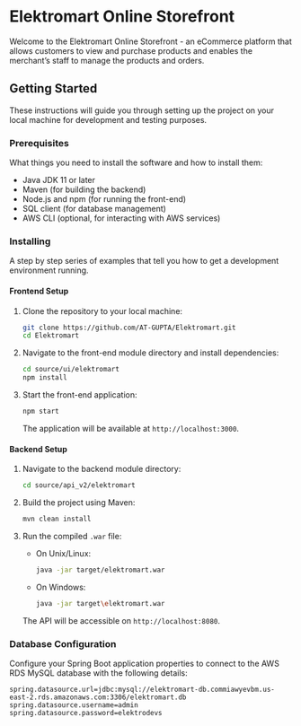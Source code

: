 # Elektromart Online Storefront

Welcome to the Elektromart Online Storefront - an eCommerce platform that allows customers to view and purchase products and enables the merchant’s staff to manage the products and orders.

## Getting Started

These instructions will guide you through setting up the project on your local machine for development and testing purposes.

### Prerequisites

What things you need to install the software and how to install them:

- Java JDK 11 or later
- Maven (for building the backend)
- Node.js and npm (for running the front-end)
- SQL client (for database management)
- AWS CLI (optional, for interacting with AWS services)

### Installing

A step by step series of examples that tell you how to get a development environment running.

#### Frontend Setup

1. Clone the repository to your local machine:
    ```bash
    git clone https://github.com/AT-GUPTA/Elektromart.git
    cd Elektromart
    ```

2. Navigate to the front-end module directory and install dependencies:
    ```bash
    cd source/ui/elektromart
    npm install
    ```

3. Start the front-end application:
    ```bash
    npm start
    ```
   The application will be available at `http://localhost:3000`.

#### Backend Setup

1. Navigate to the backend module directory:
    ```bash
    cd source/api_v2/elektromart
    ```

2. Build the project using Maven:
    ```bash
    mvn clean install
    ```

3. Run the compiled `.war` file:
    - On Unix/Linux:
        ```bash
        java -jar target/elektromart.war
        ```
    - On Windows:
        ```bash
        java -jar target\elektromart.war
        ```
   The API will be accessible on `http://localhost:8080`.

### Database Configuration

Configure your Spring Boot application properties to connect to the AWS RDS MySQL database with the following details:

```properties
spring.datasource.url=jdbc:mysql://elektromart-db.commiawyevbm.us-east-2.rds.amazonaws.com:3306/elektromart.db
spring.datasource.username=admin
spring.datasource.password=elektrodevs
